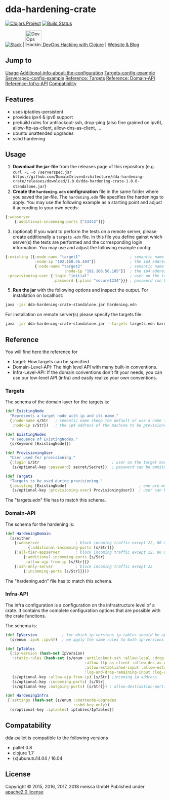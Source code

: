 # dda-hardening-crate
[![Clojars Project](https://img.shields.io/clojars/v/dda/dda-hardening-crate.svg)](https://clojars.org/dda/dda-hardening-crate)
[![Build Status](https://travis-ci.org/DomainDrivenArchitecture/dda-hardening-crate.svg?branch=master)](https://travis-ci.org/DomainDrivenArchitecture/dda-hardening-cratet)

[![Slack](https://img.shields.io/badge/chat-clojurians-green.svg?style=flat)](https://clojurians.slack.com/messages/#dda-pallet/) | [<img src="https://domaindrivenarchitecture.org/img/meetup.svg" width=50 alt="DevOps Hacking with Clojure Meetup"> DevOps Hacking with Clojure](https://www.meetup.com/de-DE/preview/dda-pallet-DevOps-Hacking-with-Clojure) | [Website & Blog](https://domaindrivenarchitecture.org)

## Jump to
[Usage](#usage)
[Additional-info-about-the-configuration](#additional-info-about-the-configuration)
[Targets-config-example](#targets-config-example)
[Serverspec-config-example](#serverspec-config-example)
[Reference: Targets](#targets)
[Reference: Domain-API](#domain-api)
[Reference: Infra-API](#infra-api)
[Compatibility](#compatibility)

## Features
* uses iptables-persistent
* provides ipv4 & ipv6 support
* prebuild rules for antilockout-ssh, drop-ping (also fine grained on ipv6), allow-ftp-as-client, allow-dns-as-client, ...
* ubuntu unattended upgrades
* sshd hardening

## Usage
1. **Download the jar-file** from the releases page of this repository (e.g. `curl -L -o /serverspec.jar https://github.com/DomainDrivenArchitecture/dda-hardening-crate/releases/download/1.0.0/dda-hardening-crate-1.0.0-standalone.jar`)
2. **Create the ```hardening.edn``` configruration** file in the same folder where you saved the jar-file. The ```hardening.edn``` file specifies the hardenings to apply. You may use the following example as a starting point and adjust it according to your own needs:

```clojure
{:webserver
    {:additional-incomming-ports ["23442"]}}
  ```
3. (optional) If you want to perform the tests on a remote server, please create additionally a `targets.edn` file. In this file you define gainst which server(s) the tests are performed and the corresponding login information. You may use and adjust the following example config:

```clojure
{:existing [{:node-name "target1"                      ; semantic name (keep the default or use a name that suits you)
             :node-ip "192.168.56.104"}]               ; the ip4 address of the machine to be provisioned
             {:node-name "target2"                     ; semantic name (keep the default or use a name that suits you)
                          :node-ip "192.168.56.105"}]  ; the ip4 address of the machine to be provisioned
 :provisioning-user {:login "initial"                  ; user on the target machine, must have sudo rights
                     :password {:plain "secure1234"}}} ; password can be ommited, if a ssh key is authorized
````

5. **Run the jar** with the following options and inspect the output.
  For installation on localhost:
  ```bash
java -jar dda-hardening-crate-standalone.jar hardening.edn
  ```

  For installation on remote server(s) please specify the targets file:

  ```bash
java -jar dda-hardening-crate-standalone.jar --targets targets.edn hardening.edn
```

## Reference
You will find here the reference for
* target: How targets can be specified
* Domain-Level-API: The high level API with many built-in conventions.
* Infra-Level-API: If the domain conventions don't fit your needs, you can use our low-level API (infra) and easily realize your own conventions.

### Targets
The schema of the domain layer for the targets is:
```clojure
(def ExistingNode
  "Represents a target node with ip and its name."
  {:node-name s/Str   ; semantic name (keep the default or use a name that suits you)
   :node-ip s/Str})   ; the ip4 address of the machine to be provisioned

(def ExistingNodes
  "A sequence of ExistingNodes."
  {s/Keyword [ExistingNode]})

(def ProvisioningUser
  "User used for provisioning."
  {:login s/Str                                ; user on the target machine, must have sudo rights
   (s/optional-key :password) secret/Secret})  ; password can be ommited, if a ssh key is authorized

(def Targets
  "Targets to be used during provisioning."
  {:existing [ExistingNode]                                ; one ore more target nodes.
   (s/optional-key :provisioning-user) ProvisioningUser})  ; user can be ommited to execute on localhost with current user
```
The "targets.edn" file has to match this schema.

### Domain-API
The schema for the hardening is:
```clojure
(def HardeningDomain
  (s/either
    {:webserver                ; block incoming traffic except 22, 80 & 443
          {:additional-incomming-ports [s/Str]}}
    {:all-tier-appserver       ; block incoming traffic except 22, 80 & 443, allow ajp from known ip
        {:additional-incomming-ports [s/Str]
         :allow-ajp-from-ip [s/Str]}}
    {:ssh-only-server          ; block incoming traffic except 22
        {:incomming-ports [s/Str]}}))
```
The "hardening.edn" file has to match this schema.

### Infra-API
The infra configuration is a configuration on the infrastructure level of a crate. It contains the complete configuration options that are possible with the crate functions.

The schema is:
```clojure
(def IpVersion           ; for which ip-versions ip-tables should be applied.
  (s/enum :ipv6 :ipv4))  ; we apply the same rules to both ip-versions

(def IpTables
  {:ip-version (hash-set IpVersion)
   :static-rules (hash-set (s/enum :antilockout-ssh :allow-local :drop-ping
                                   :allow-ftp-as-client :allow-dns-as-client
                                   :allow-established-input :allow-established-output
                                   :log-and-drop-remaining-input :log-and-drop-remaining-output))
   (s/optional-key :allow-ajp-from-ip) [s/Str] ;incoming ip address
   (s/optional-key :incomming-ports) [s/Str]
   (s/optional-key :outgoing-ports) [s/Str]}) ; allow-destination-port)

(def HardeningInfra
 {:settings (hash-set (s/enum :unattende-upgrades
                              :sshd-key-only))
  (s/optional-key :iptables) iptables/IpTables})
```

## Compatability
dda-pallet is compatible to the following versions
* pallet 0.8
* clojure 1.7
* (x)ubunutu14.04 / 16.04

## License
Copyright © 2015, 2016, 2017, 2018 meissa GmbH
Published under [apache2.0 license](LICENSE.md)
